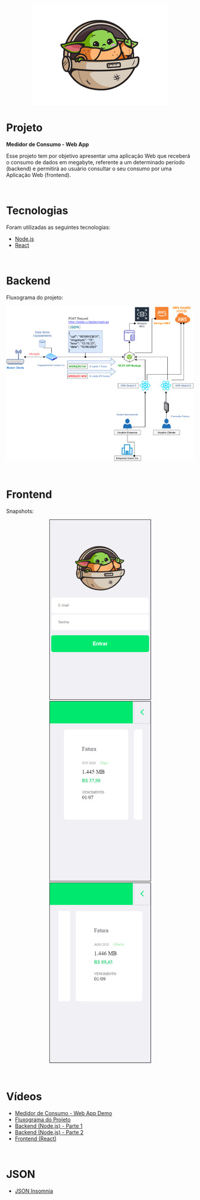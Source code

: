 <p align="center">
  <img alt="Yoda" src=".github/yoda_icon.png">
</p>

# Projeto
<strong>Medidor de Consumo - Web App</strong>

Esse projeto tem por objetivo apresentar uma aplicação Web que receberá o consumo de dados em megabyte, referente a um determinado período (backend) e permitirá ao usuário consultar o seu consumo por uma Aplicação Web (frontend).

<br/>

# Tecnologias
Foram utilizadas as seguintes tecnologias:

- [Node.js](https://nodejs.org/en)
- [React](https://reactjs.org)

<br/>

# Backend
Fluxograma do projeto:
<p align="center">
  <img alt="ConsumptionMeterFlow" src=".github/ConsumptionMeterFlow.png">
</p>

<br/>

# Frontend
Snapshots:

<p align="center"> 
  <img alt="Snapshot1" src=".github/snapshot1.png">
  <img alt="Snapshot2" src=".github/snapshot2.png">
  <img alt="Snapshot3" src=".github/snapshot3.png">
</p>

<br/>

# Vídeos

- [Medidor de Consumo - Web App Demo](https://youtu.be/ysfJrAA-LAE)
- [Fluxograma do Projeto](https://youtu.be/lR0X3cR9dAk)
- [Backend (Node.js) - Parte 1](https://youtu.be/yT_jV0aznuc)
- [Backend (Node.js) - Parte 2](https://youtu.be/7e_3LmQipsA)
- [Frontend (React)](https://youtu.be/nTU33jcWwQI)

<br/>

# JSON

- [JSON Insomnia](https://drive.google.com/file/d/1SbEBN-l4cCAO_aIBTcXHR5uhyAIwczFW/view?usp=sharing)
